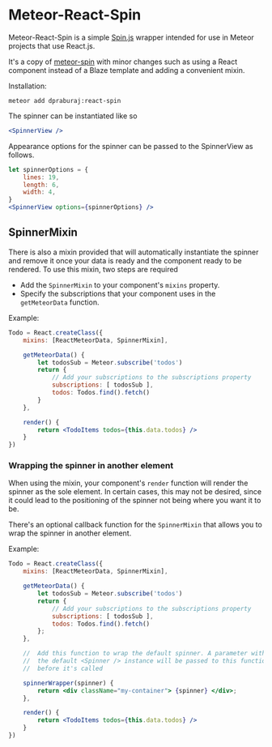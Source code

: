# Meteor-React-Spin

Meteor-React-Spin is a simple [Spin.js](http://fgnass.github.io/spin.js/) wrapper
intended for use in Meteor projects that use React.js.

It's a copy of [meteor-spin](https://github.com/SachaG/meteor-spin) with minor
changes such as using a React component instead of a Blaze template and
adding a convenient mixin.

Installation:

```meteor add dpraburaj:react-spin```

The spinner can be instantiated like so

```jsx
<SpinnerView />
```

Appearance options for the spinner can be passed to the SpinnerView as follows.

```jsx
let spinnerOptions = {
    lines: 19,
    length: 6,
    width: 4,
}
<SpinnerView options={spinnerOptions} />
```

## SpinnerMixin

There is also a mixin provided that will automatically instantiate the
spinner and remove it once your data is ready and the component ready to be rendered.
To use this mixin, two steps are required

* Add the `SpinnerMixin` to your component's `mixins` property.
* Specify the subscriptions that your component uses in the `getMeteorData`
  function.

Example:
```jsx
Todo = React.createClass({
	mixins: [ReactMeteorData, SpinnerMixin],

	getMeteorData() {
    	let todosSub = Meteor.subscribe('todos')
        return {
        	// Add your subscriptions to the subscriptions property
        	subscriptions: [ todosSub ],
            todos: Todos.find().fetch()
        }
    },

    render() {
    	return <TodoItems todos={this.data.todos} />
    }
})
```

### Wrapping the spinner in another element

When using the mixin, your component's `render` function will render the spinner as the sole element. In certain cases, this may not be desired, since it could lead to the positioning of the spinner not being where you want it to be.

There's an optional callback function for the `SpinnerMixin` that allows you to wrap the spinner
in another element.

Example:
```jsx
Todo = React.createClass({
	mixins: [ReactMeteorData, SpinnerMixin],

	getMeteorData() {
    	let todosSub = Meteor.subscribe('todos')
        return {
        	// Add your subscriptions to the subscriptions property
        	subscriptions: [ todosSub ],
            todos: Todos.find().fetch()
        };
    },

    //  Add this function to wrap the default spinner. A parameter with
   	//  the default <Spinner /> instance will be passed to this function
    //  before it's called

    spinnerWrapper(spinner) {
    	return <div className="my-container"> {spinner} </div>;
    },

    render() {
    	return <TodoItems todos={this.data.todos} />
    }
})
```
